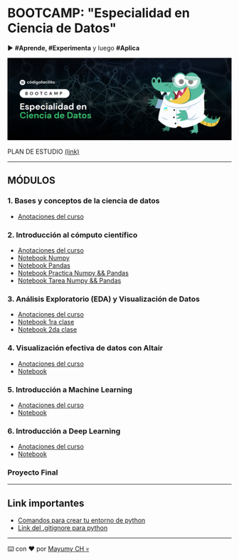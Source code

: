 # BOOTCAMP: "Especialidad en Ciencia de Datos"
▶️ **#Aprende, #Experimenta** y luego **#Aplica**

![Banner bootcamp](https://raw.githubusercontent.com/MayumyCH/bootcamp_ciencia_de_datos/main/resources/images/banner_bootcamp.png)



PLAN DE ESTUDIO [(link)](https://github.com/MayumyCH/bootcamp_ciencia_de_datos/blob/main/PLAN%20DE%20ESTUDIO.pdf)

---
## MÓDULOS

### 1. Bases y conceptos de la ciencia de datos
 - [Anotaciones del curso]()

### 2. Introducción al cómputo científico
 - [Anotaciones del curso]()
 - [Notebook Numpy]()
 - [Notebook Pandas]()
 - [Notebook Practica Numpy && Pandas]()
 - [Notebook Tarea Numpy && Pandas]()

### 3. Análisis Exploratorio (EDA) y Visualización de Datos
 - [Anotaciones del curso]()
 - [Notebook 1ra clase]()
 - [Notebook 2da clase]()

### 4. Visualización efectiva de datos con Altair
 - [Anotaciones del curso]()
 - [Notebook]()

### 5. Introducción a Machine Learning
 - [Anotaciones del curso]()
 - [Notebook]()

### 6. Introducción a Deep Learning
 - [Anotaciones del curso]()
 - [Notebook]()

### Proyecto Final


---
## Link importantes
- [Comandos para crear tu entorno de python](https://gist.github.com/MayumyCH/8641ce303572488239692db3a07f2334)
- [Link del .gitignore para python](https://github.com/github/gitignore/blob/master/Python.gitignore)
---
⌨️ con ❤️ por [Mayumy CH 💀](https://github.com/MayumyCH)